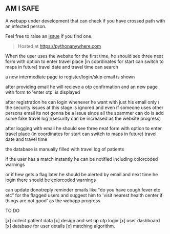 ## AM I SAFE

A webapp under development that can check if you have crossed path with an infected person.

Feel free to raise an [issue](https://github.com/sarathsajan/cross-path-alert/issues) if you find one.

> Hosted at https://pythonanywhere.com


When the user uses the website for the first time, he should see three neat form with option to enter travel place [in coordinates for start can switch to maps in future] travel date and travel time can search

a new intermediate page to register/login/skip email is shown

after providing email he will recieve a otp confirmation and an new page with form to 'enter otp' is displayed

after registration he can login whenever he want with just his email only ( the security issues at this stage is ignored and even if someone uses other persons email its not gonna be a issue since all the spammer can do is add some fake travel log )(security can be increased as the website progress)

after logging with email he should see three neat form with option to enter travel place (in coordinates for start can switch to maps in future) travel date and travel time

the database is manually filled with travel log of patients

if the user has a match instantly he can be notified including colorcoded warnings

or if hew gets a flag later he should be alerted by email and next time he login there should be colorcoded warnings

can update donotreply reminder emails like "do you have cough fever etc etc" for the flagged users and suggest him to 'visit nearest health center if things are not good' as the webapp progress

TO DO

[x] collect patient data
[x] design and set up otp login
[x] user dashboard
[x] database for user details
[x] matching algorithm.
